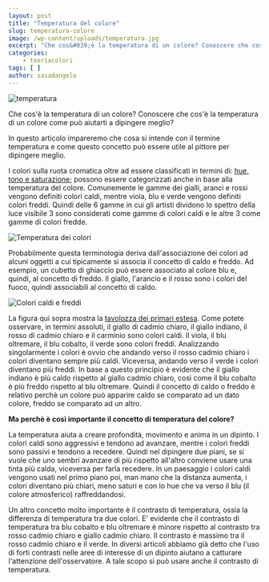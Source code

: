 ```yaml
---
layout: post
title: "Temperatura del colore"
slug: temperatura-colore
image: /wp-content/uploads/temperatura.jpg
excerpt: "Che cos&#039;è la temperatura di un colore? Conoscere che cos&#039;è la temperatura di un colore come può aiutarti a dipingere meglio? In questo articolo impareremo"
categories:
    - teoriacolori
tags: [ ]
author: sasadangelo
---
```


![temperatura](https://www.disegnoepittura.it/wp-content/uploads/temperatura.jpg "temperatura")

Che cos'è la temperatura di un colore? Conoscere che cos'è la temperatura di un colore come può aiutarti a dipingere meglio?

In questo articolo impareremo che cosa si intende con il termine temperatura e come questo concetto può essere utile al pittore per dipingere meglio.

I colori sulla ruota cromatica oltre ad essere classificati in termini di: [hue, tono e saturazione](https://www.disegnoepittura.it/colore/); possono essere categorizzati anche in base alla temperatura del colore. Comunemente le gamme dei gialli, aranci e rossi vengono definiti colori caldi, mentre viola, blu e verde vengono definiti colori freddi. Quindi delle 6 gamme in cui gli artisti dividono lo spettro della luce visibile 3 sono considerati come gamme di colori caldi e le altre 3 come gamme di colori fredde.

![Temperatura dei colori](https://www.disegnoepittura.it/wp-content/uploads/hotice.gif "Temperatura dei colori")

Probabilmente questa terminologia deriva dall'associazione dei colori ad alcuni oggetti a cui tipicamente si associa il concetto di caldo e freddo. Ad esempio, un cubetto di ghiaccio può essere associato al colore blu e, quindi, al concetto di freddo. Il giallo, l'arancio e il rosso sono i colori del fuoco, quindi associabili al concetto di caldo.

![Colori caldi e freddi](https://www.disegnoepittura.it/wp-content/uploads/colori-caldi-freddi.jpg "Colori caldi e freddi")

La figura qui sopra mostra la [tavolozza dei primari estesa](https://www.disegnoepittura.it/scelta-dei-colori-da-acquistare/). Come potete osservare, in termini assoluti, il giallo di cadmio chiaro, il giallo indiano, il rosso di cadmio chiaro e il carminio sono colori caldi. Il viola, il blu oltremare, il blu cobalto, il verde sono colori freddi. Analizzando singolarmente i colori è ovvio che andando verso il rosso cadmio chiaro i colori diventano sempre più caldi. Viceversa, andando verso il verde i colori diventano più freddi. In base a questo principio è evidente che il giallo indiano è più caldo rispetto al giallo cadmio chiaro, così come il blu cobalto è più freddo rispetto al blu oltremare. Quindi il concetto di caldo o freddo è relativo perchè un colore può apparire caldo se comparato ad un dato colore, freddo se comparato ad un altro.

**Ma perchè è così importante il concetto di temperatura del colore?**

La temperatura aiuta a creare profondità, movimento e anima in un dipinto. I colori caldi sono aggressivi e tendono ad avanzare, mentre i colori freddi sono passivi e tendono a recedere. Quindi nel dipingere due piani, se si vuole che uno sembri avanzare di più rispetto all'altro conviene usare una tinta più calda, viceversa per farla recedere. In un paesaggio i colori caldi vengono usati nel primo piano poi, man mano che la distanza aumenta, i colori diventano più chiari, meno saturi e con lo hue che va verso il blu (il colore atmosferico) raffreddandosi.

Un altro concetto molto importante è il contrasto di temperatura, ossia la differenza di temperatura tra due colori. E' evidente che il contrasto di temperatura tra blu cobalto e blu oltremare è minore rispetto al contrasto tra rosso cadmio chiaro e giallo cadmio chiaro. Il contrasto è massimo tra il rosso cadmio chiaro e il verde. In diversi articoli abbiamo già detto che l'uso di forti contrasti nelle aree di interesse di un dipinto aiutano a catturare l'attenzione dell'osservatore. A tale scopo si può usare anche il contrasto di temperatura.
